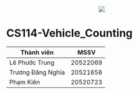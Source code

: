 <p align="center">
  <a href="https://www.uit.edu.vn/" border="none">
    <img src="https://i.imgur.com/WmMnSRt.png" border="none">
  </a>
</p>

# CS114-Vehicle_Counting
| Thành viên  | MSSV |
| ------------- | ------------- |
| Lê Phước Trung  | 20522069  |
| Trương Đăng Nghĩa  | 20521658  |
| Phạm Kiên | 20520723   |
